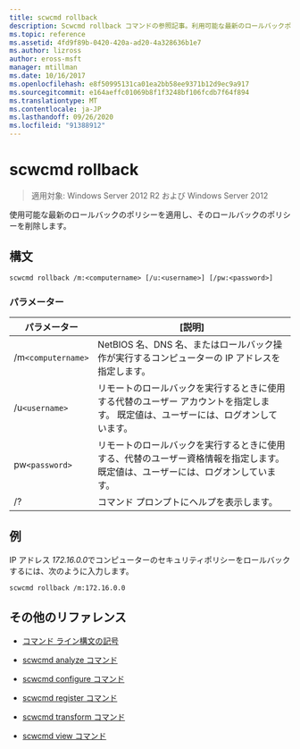 ```yaml
---
title: scwcmd rollback
description: Scwcmd rollback コマンドの参照記事。利用可能な最新のロールバックポリシーが適用され、そのロールバックポリシーが削除されます。
ms.topic: reference
ms.assetid: 4fd9f89b-0420-420a-ad20-4a328636b1e7
ms.author: lizross
author: eross-msft
manager: mtillman
ms.date: 10/16/2017
ms.openlocfilehash: e8f50995131ca01ea2bb58ee9371b12d9ec9a917
ms.sourcegitcommit: e164aeffc01069b8f1f3248bf106fcdb7f64f894
ms.translationtype: MT
ms.contentlocale: ja-JP
ms.lasthandoff: 09/26/2020
ms.locfileid: "91388912"
---
```

# <a name="scwcmd-rollback"></a>scwcmd rollback

> 適用対象: Windows Server 2012 R2 および Windows Server 2012

使用可能な最新のロールバックのポリシーを適用し、そのロールバックのポリシーを削除します。

## <a name="syntax"></a>構文

```
scwcmd rollback /m:<computername> [/u:<username>] [/pw:<password>]
```

### <a name="parameters"></a>パラメーター

| パラメーター | [説明] |
|--|--|
| /m`<computername>` | NetBIOS 名、DNS 名、またはロールバック操作が実行するコンピューターの IP アドレスを指定します。 |
| /u`<username>` | リモートのロールバックを実行するときに使用する代替のユーザー アカウントを指定します。 既定値は、ユーザーには、ログオンしています。 |
| pw`<password>` | リモートのロールバックを実行するときに使用する、代替のユーザー資格情報を指定します。 既定値は、ユーザーには、ログオンしています。 |
| /? | コマンド プロンプトにヘルプを表示します。 |

## <a name="examples"></a>例

IP アドレス *172.16.0.0*でコンピューターのセキュリティポリシーをロールバックするには、次のように入力します。

```
scwcmd rollback /m:172.16.0.0
```

## <a name="additional-references"></a>その他のリファレンス

- [コマンド ライン構文の記号](command-line-syntax-key.md)

- [scwcmd analyze コマンド](scwcmd-analyze.md)

- [scwcmd configure コマンド](scwcmd-configure.md)

- [scwcmd register コマンド](scwcmd-register.md)

- [scwcmd transform コマンド](scwcmd-transform.md)

- [scwcmd view コマンド](scwcmd-view.md)